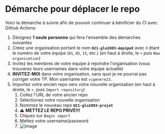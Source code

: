 # Démarche pour déplacer le repo

Voici la démarche à suivre afin de pouvoir continuer à bénificier du CI avec Github Actions:

1. Désignez **1 seule personne** qui fera l'ensemble des démarches suivantes
2. Créez une organisation portant le nom **`H21-glo2003-équipeX`** avec `X` étant le numéro de votre équipe (`01`, `05`, `15`, etc.) (en haut à droite, le `+` puis `New organisation`)
3. Invitez les membres de votre équipe à rejoindre l'organisation (vous trouverez leurs usernames dans votre équipe actuelle)
4. **INVITEZ-MOI** dans votre organisation, sans quoi je ne pourrai pas corriger votre TP. Mon username est `vigenere23`.
5. Importez votre ancien repo vers votre nouvelle organisation (en haut à droite, le `+`, puis `Import repository`)
   1. Collez l'URL de votre ancien repo
   2. Sélectionez votre nouvelle organisation
   3. Nommez le nouveau repo **`H21-glo2003-projet`**
   4. :warning: **METTEZ LE REPO PRIVÉ!!!**
   5. Cliquez sur `Begin import`
   6. Mettez votre username/password
   7. ![image](https://user-images.githubusercontent.com/32545895/110041841-c866dd80-7d12-11eb-8817-e15c01721599.png)
